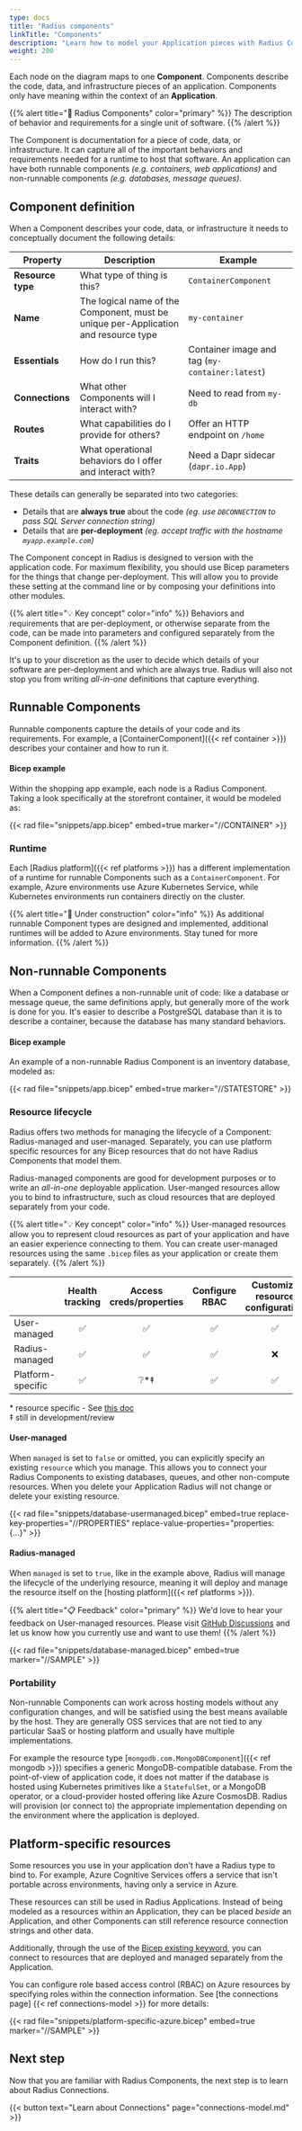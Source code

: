 ```yaml
---
type: docs
title: "Radius components"
linkTitle: "Components"
description: "Learn how to model your Application pieces with Radius Components"
weight: 200
---
```


Each node on the diagram maps to one **Component**. Components describe the code, data, and infrastructure pieces of an application. Components only have meaning within the context of an **Application**.

{{% alert title="📄 Radius Components" color="primary" %}}
The description of behavior and requirements for a single unit of software.
{{% /alert %}}

The Component is documentation for a piece of code, data, or infrastructure. It can capture all of the important behaviors and requirements needed for a runtime to host that software. An application can have both runnable components *(e.g. containers, web applications)* and non-runnable components *(e.g. databases, message queues)*.

## Component definition

When a Component describes your code, data, or infrastructure it needs to conceptually document the following details:

| Property | Description | Example |
|----------|-------------|---------|
| **Resource type** | What type of thing is this? | `ContainerComponent`
| **Name** | The logical name of the Component, must be unique per-Application and resource type | `my-container`
| **Essentials** | How do I run this? | Container image and tag (`my-container:latest`)
| **Connections** | What other Components will I interact with? | Need to read from `my-db` 
| **Routes** | What capabilities do I provide for others? | Offer an HTTP endpoint on `/home`
| **Traits** | What operational behaviors do I offer and interact with? | Need a Dapr sidecar (`dapr.io.App`)

These details can generally be separated into two categories:

- Details that are **always true** about the code *(eg. use `DBCONNECTION` to pass SQL Server connection string)*
- Details that are **per-deployment** *(eg. accept traffic with the hostname `myapp.example.com`)*

The Component concept in Radius is designed to version with the application code. For maximum flexibility, you should use Bicep parameters for the things that change per-deployment. This will allow you to provide these setting at the command line or by composing your definitions into other modules.

{{% alert title="💡 Key concept" color="info" %}}
Behaviors and requirements that are per-deployment, or otherwise separate from the code, can be made into parameters and configured separately from the Component definition.
{{% /alert %}} 

It's up to your discretion as the user to decide which details of your software are per-deployment and which are always true. Radius will also not stop you from writing *all-in-one* definitions that capture everything.

## Runnable Components

Runnable components capture the details of your code and its requirements. For example, a [ContainerComponent]({{< ref container >}}) describes your container and how to run it.

#### Bicep example

Within the shopping app example, each node is a Radius Component. Taking a look specifically at the storefront container, it would be modeled as:

{{< rad file="snippets/app.bicep" embed=true marker="//CONTAINER" >}}

### Runtime

Each [Radius platform]({{< ref platforms >}}) has a different implementation of a runtime for runnable Components such as a `ContainerComponent`. For example, Azure environments use Azure Kubernetes Service, while Kubernetes environments run containers directly on the cluster.

{{% alert title="🚧 Under construction" color="info" %}}
As additional runnable Component types are designed and implemented, additional runtimes will be added to Azure environments. Stay tuned for more information.
{{% /alert %}}

## Non-runnable Components

When a Component defines a non-runnable unit of code: like a database or message queue, the same definitions apply, but generally more of the work is done for you. It's easier to describe a PostgreSQL database than it is to describe a container, because the database has many standard behaviors.

#### Bicep example

An example of a non-runnable Radius Component is an inventory database, modeled as:

{{< rad file="snippets/app.bicep" embed=true marker="//STATESTORE" >}}

### Resource lifecycle

Radius offers two methods for managing the lifecycle of a Component: Radius-managed and user-managed. Separately, you can use platform specific resources for any Bicep resources that do not have Radius Components that model them.

Radius-managed components are good for development purposes or to write an *all-in-one* deployable application. User-manged resources allow you to bind to infrastructure, such as cloud resources that are deployed separately from your code.

{{% alert title="💡 Key concept" color="info" %}}
User-managed resources allow you to represent cloud resources as part of your application and have an easier experience connecting to them. You can create user-managed resources using the same `.bicep` files as your application or create them separately.
{{% /alert %}}

| | Health tracking | Access creds/properties | Configure RBAC | Customize resource configuration |
|-|:---------------:|:-----------------------:|:--------------:|:--------------------:|
| User-managed | ✅ | ✅ | ✅ | ✅ |
| Radius-managed | ✅ | ✅ | ✅ | ❌ |
| Platform-specific | ✅ | ❔*‡ | ✅ | ✅ |

\* resource specific - See [this doc](https://docs.microsoft.com/azure/azure-resource-manager/bicep/bicep-functions-resource)
<br />
‡ still in development/review

#### User-managed

When `managed` is set to `false` or omitted, you can explicitly specify an existing `resource` which you manage. This allows you to connect your Radius Components to existing databases, queues, and other non-compute resources. When you delete your Application Radius will not change or delete your existing resource.

{{< rad file="snippets/database-usermanaged.bicep" embed=true replace-key-properties="//PROPERTIES" replace-value-properties="properties: {...}" >}}

#### Radius-managed

When `managed` is set to `true`, like in the example above, Radius will manage the lifecycle of the underlying resource, meaning it will deploy and manage the resource itself on the [hosting platform]({{< ref platforms >}}).

{{% alert title="📋 Feedback" color="primary" %}}
We'd love to hear your feedback on User-managed resources. Please visit [GitHub Discussions](https://github.com/Azure/radius/discussions/1269) and let us know how you currently use and want to use them!
{{% /alert %}}

{{< rad file="snippets/database-managed.bicep" embed=true marker="//SAMPLE" >}}

### Portability

Non-runnable Components can work across hosting models without any configuration changes, and will be satisfied using the best means available by the host. They are generally OSS services that are not tied to any particular SaaS or hosting platform and usually have multiple implementations.

For example the resource type [`mongodb.com.MongoDBComponent`]({{< ref mongodb >}}) specifies a generic MongoDB-compatible database. From the point-of-view of application code, it does not matter if the database is hosted using Kubernetes primitives like a `StatefulSet`, or a MongoDB operator, or a cloud-provider hosted offering like Azure CosmosDB. Radius will provision (or connect to) the appropriate implementation depending on the environment where the application is deployed.

## Platform-specific resources

Some resources you use in your application don't have a Radius type to bind to. For example, Azure Cognitive Services offers a service that isn't portable across environments, having only a service in Azure.

These resources can still be used in Radius Applications. Instead of being modeled as a resources within an Application, they can be placed *beside* an Application, and other Components can still reference resource connection strings and other data.

Additionally, through the use of the [Bicep existing keyword](https://docs.microsoft.com/en-us/azure/azure-resource-manager/bicep/resource-declaration?#reference-existing-resources), you can connect to resources that are deployed and managed separately from the Application.

You can configure role based access control (RBAC) on Azure resources by specifying roles within the connection information. See [the connections page] {{< ref connections-model >}} for more details: 

{{< rad file="snippets/platform-specific-azure.bicep" embed=true marker="//SAMPLE" >}}

## Next step

Now that you are familiar with Radius Components, the next step is to learn about Radius Connections.

{{< button text="Learn about Connections" page="connections-model.md" >}}
